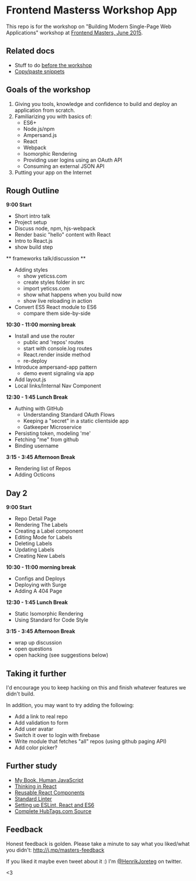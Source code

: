 # Frontend Masterss Workshop App

This repo is for the workshop on "Building Modern Single-Page Web Applications" workshop at [Frontend Masters, June 2015](https://frontendmasters.com/workshops/web-apps/).

## Related docs

- Stuff to do [before the workshop](beforeclass.md)
- [Copy/paste snippets](copypaste.md)

## Goals of the workshop

1. Giving you tools, knowledge and confidence to build and deploy an application from scratch.
2. Familiarizing you with basics of:
    - ES6+
    - Node.js/npm
    - Ampersand.js
    - React
    - Webpack
    - Isomorphic Rendering
    - Providing user logins using an OAuth API
    - Consuming an external JSON API
3. Putting your app on the Internet


## Rough Outline

**9:00 Start**

- Short intro talk
- Project setup
- Discuss node, npm, hjs-webpack
- Render basic "hello" content with React
- Intro to React.js
- show build step

** frameworks talk/discussion **

- Adding styles
    - show yeticss.com
    - create styles folder in src
    - import yeticss.com
    - show what happens when you build now
    - show live reloading in action
- Convert ES5 React module to ES6
    - compare them side-by-side

**10:30 - 11:00 morning break**

- Install and use the router
    - public and 'repos' routes
    - start with console.log routes
    - React.render inside method
    - re-deploy
- Introduce ampersand-app pattern
    - demo event signaling via app
- Add layout.js
- Local links/Internal Nav Component

**12:30 - 1:45 Lunch Break**

- Authing with GitHub
    - Understanding Standard OAuth Flows
    - Keeping a "secret" in a static clientside app
    - Gatkeeper Microservice
- Persisting token, modeling 'me'
- Fetching "me" from github
- Binding username

**3:15 - 3:45 Afternoon Break**

- Rendering list of Repos
- Adding Octicons

## Day 2

**9:00 Start**

- Repo Detail Page
- Rendering The Labels
- Creating a Label component
- Editing Mode for Labels
- Deleting Labels
- Updating Labels
- Creating New Labels

**10:30 - 11:00 morning break**

- Configs and Deploys
- Deploying with Surge
- Adding A 404 Page

**12:30 - 1:45 Lunch Break**

- Static Isomorphic Rendering
- Using Standard for Code Style

**3:15 - 3:45 Afternoon Break**

- wrap up discussion
- open questions
- open hacking (see suggestions below)

## Taking it further

I'd encourage you to keep hacking on this and finish whatever features we didn't build. 

In addition, you may want to try adding the following: 

- Add a link to real repo
- Add validation to form
- Add user avatar
- Switch it over to login with firebase
- Write module that fetches "all" repos (using github paging API)
- Add color picker?

## Further study

- [My Book, Human JavaScript](http://humanjavascript.com)
- [Thinking in React](https://facebook.github.io/react/docs/thinking-in-react.html)
- [Reusable React Components](https://facebook.github.io/react/docs/reusable-components.html)
- [Standard Linter](https://github.com/feross/standard)
- [Setting up ESLint, React and ES6](https://medium.com/@dan_abramov/lint-like-it-s-2015-6987d44c5b48)
- [Complete HubTags.com Source](https://github.com/henrikjoreteg/hubtags.com)


## Feedback

Honest feedback is golden. Please take a minute to say what you liked/what you didn't: http://j.mp/masters-feedback

If you liked it maybe even tweet about it :) I'm [@HenrikJoreteg](http://twitter.com/henrikjoreteg) on twitter. 

<3
